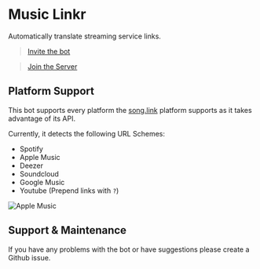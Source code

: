 # Music Linkr

Automatically translate streaming service links.

> [Invite the bot](https://discordapp.com/oauth2/authorize?client_id=686462477956808742&permissions=8&scope=bot)

> [Join the Server](https://discord.gg/a5a7NQV)

## Platform Support

This bot supports every platform the [song.link](song.link) platform supports as it takes advantage of its API.

Currently, it detects the following URL Schemes:

- Spotify
- Apple Music
- Deezer
- Soundcloud
- Google Music
- Youtube (Prepend links with `?`)

![Apple Music](https://i.imgur.com/lwFDkUS.png)

## Support & Maintenance

If you have any problems with the bot or have suggestions please create a Github issue.
